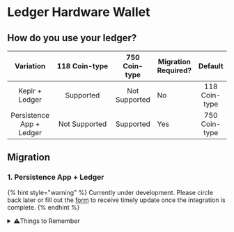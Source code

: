 # Ledger Hardware Wallet

## How do you use your ledger?

<table><thead><tr><th align="center">Variation</th><th width="205" align="center">118 Coin-type</th><th align="center">750 Coin-type</th><th>Migration Required?</th><th align="center">Default</th></tr></thead><tbody><tr><td align="center">Keplr + Ledger</td><td align="center">Supported</td><td align="center">Not Supported</td><td>No</td><td align="center">118 Coin-type</td></tr><tr><td align="center">Persistence App + Ledger</td><td align="center">Not Supported</td><td align="center">Supported</td><td>Yes</td><td align="center">750 Coin-type</td></tr></tbody></table>

## Migration

### 1. Persistence App + Ledger

{% hint style="warning" %}
Currently under development. Please circle back later or fill out the [form](https://forms.gle/mTKhEH4zBGH2zLMp9) to receive timely update once the integration is complete.&#x20;
{% endhint %}

<details>

<summary>⚠️Things to Remember</summary>

1. No one from the persistence team will contact you to help you migrate your tokens.&#x20;
2. Never share your seed with anyone.&#x20;
3. Always make sure that you are using the correct and SSL enabled URL.
4. The only way to contact persistence team is by messaging on the verified [Peristence community chat on Telegram](https://t.me/PersistenceOneChat).&#x20;

</details>
